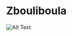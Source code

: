 # Zbouliboula

![Alt Text](https://encrypted-tbn0.gstatic.com/images?q=tbn:ANd9GcQKi67MtSeChxHlSJzjmjee-na7aXWaaEhcyA&usqp=CAU)

<!---
Zbouliboula/Zbouliboula is a ✨ special ✨ repository because its `README.md` (this file) appears on your GitHub profile.
You can click the Preview link to take a look at your changes.
--->
